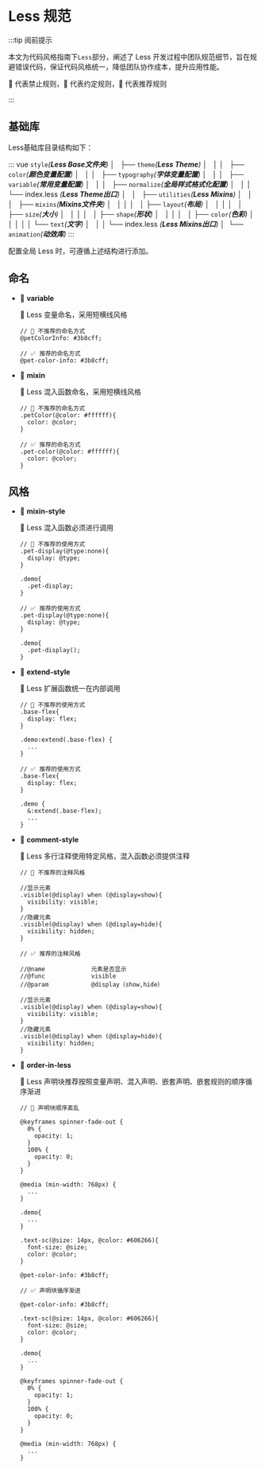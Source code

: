 # Less 规范

:::tip 阅前提示

本文为代码风格指南下<code>Less</code>部分，阐述了 Less 开发过程中团队规范细节，旨在规避错误代码，保证代码风格统一，降低团队协作成本，提升应用性能。

🚫 代表禁止规则，🤔 代表约定规则，🤩 代表推荐规则

:::

## 基础库

Less基础库目录结构如下：

::: vue
`style`_(**Less Base文件夹**)_
│   
├── `theme`_(**Less Theme**)_
│   │
│   ├── `color`_(**颜色变量配置**)_
│   │
│   ├── `typography`_(**字体变量配置**)_
│   │
│   ├── `variable`_(**常用变量配置**)_
│   │
│   ├── `normalize`_(**全局样式格式化配置**)_
│   │
│   └── index.less _(**Less Theme出口**)_
│   
│   
├── `utilities`_(**Less Mixins**)_
│   │
│   ├── `mixins`_(**Mixins文件夹**)_
│   │    │
│   │    ├── `layout`_(**布局**)_
│   │    │
│   │    ├── `size`_(**大小**)_
│   │    │
│   │    ├── `shape`_(**形状**)_
│   │    │
│   │    ├── `color`_(**色彩**)_
│   │    │
│   │    └── `text`_(**文字**)_
│   │
│   └── index.less _(**Less Mixins出口**)_
│ 
└── `animation`_(**动效库**)_
:::  

配置全局 Less 时，可遵循上述结构进行添加。

## 命名

- 🌼 **variable**

  🤔 Less 变量命名，采用短横线风格

  ```less{1-2,4-5}
  // 🔴 不推荐的命名方式
  @petColorInfo: #3b8cff;

  // ✅ 推荐的命名方式
  @pet-color-info: #3b8cff;
  ```
- 🌼 **mixin**

  🤔 Less 混入函数命名，采用短横线风格

  ```less{1-4,6-9}
  // 🔴 不推荐的命名方式
  .petColor(@color: #ffffff){
    color: @color;
  }

  // ✅ 推荐的命名方式
  .pet-color(@color: #ffffff){
    color: @color;
  }
  ```

## 风格

- 💄 **mixin-style**

  🤔 Less 混入函数必须进行调用

  ```less{1-8,10-17}
  // 🔴 不推荐的使用方式
  .pet-display(@type:none){
    display: @type;
  }

  .demo{
    .pet-display; 
  }

  // ✅ 推荐的使用方式
  .pet-display(@type:none){
    display: @type;
  }

  .demo{
    .pet-display(); 
  }
  ```

- 💄 **extend-style**

  🤔 Less 扩展函数统一在内部调用

  ```less{1-8,10-18}
  // 🔴 不推荐的使用方式
  .base-flex{
    display: flex;
  }

  .demo:extend(.base-flex) {
    ...
  }

  // ✅ 推荐的使用方式
  .base-flex{
    display: flex;
  }

  .demo {
    &:extend(.base-flex);
    ...
  }
  ```

- 💄 **comment-style**

  🤔 Less 多行注释使用特定风格，混入函数必须提供注释

  ```less{1-10,12-25}
  // 🔴 不推荐的注释风格

  //显示元素
  .visible(@display) when (@display=show){
    visibility: visible;
  }
  //隐藏元素
  .visible(@display) when (@display=hide){
    visibility: hidden;
  }

  // ✅ 推荐的注释风格

  //@name             元素是否显示
  //@func             visible
  //@param            @display（show,hide）

  //显示元素
  .visible(@display) when (@display=show){
    visibility: visible;
  }
  //隐藏元素
  .visible(@display) when (@display=hide){
    visibility: hidden;
  }
  ```

- 💄 **order-in-less**

  🤩 Less 声明块推荐按照变量声明、混入声明、嵌套声明、嵌套规则的顺序循序渐进

  ```less{1-25,27-51}
  // 🔴 声明块顺序紊乱

  @keyframes spinner-fade-out {
    0% {
      opacity: 1;
    }
    100% {
      opacity: 0;
    }
  }

  @media (min-width: 768px) {
    ...
  }

  .demo{
    ...
  }

  .text-sc(@size: 14px, @color: #606266){
    font-size: @size;
    color: @color;
  }

  @pet-color-info: #3b8cff;
  
  // ✅ 声明块循序渐进

  @pet-color-info: #3b8cff;

  .text-sc(@size: 14px, @color: #606266){
    font-size: @size;
    color: @color;
  }

  .demo{
    ...
  }

  @keyframes spinner-fade-out {
    0% {
      opacity: 1;
    }
    100% {
      opacity: 0;
    }
  }

  @media (min-width: 768px) {
    ...
  }
  ```

<style>
div[class*="language-"] {
  background-color: #021527;
}
div[class*="language-"] .highlight-lines .highlighted{
  background-color: #022a4b;
  display: block;
  padding-right: 1em;
  padding-left: 1.25em;
  border-left: .25em solid #3eaf7c;
}
</style>